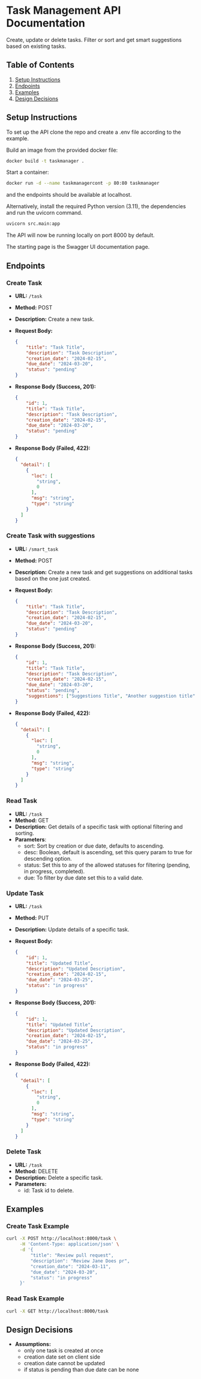 # Task Management API Documentation

Create, update or delete tasks. Filter or sort and get smart suggestions based on existing tasks.

## Table of Contents
1. [Setup Instructions](#setup-instructions)
2. [Endpoints](#endpoints)
3. [Examples](#examples)
4. [Design Decisions](#design-decisions)

## Setup Instructions

To set up the API clone the repo and create a .env file according to the example.

Build an image from the provided docker file:
   ```bash
   docker build -t taskmanager .
   ```
Start a container:
   ```bash
   docker run -d --name taskmanagercont -p 80:80 taskmanager
   ```
and the endpoints should be available at localhost.

Alternatively, install the required Python version (3.11), the dependencies and run the uvicorn command.
   ```bash
   uvicorn src.main:app
   ```

The API will now be running locally on port 8000 by default.

The starting page is the Swagger UI documentation page.

## Endpoints

### Create Task

- **URL:** `/task`
- **Method:** POST
- **Description:** Create a new task.
- **Request Body:**
  ```json
  {
      "title": "Task Title",
      "description": "Task Description",
      "creation_date": "2024-02-15",
      "due_date": "2024-03-20",
      "status": "pending"
  }
  ```
- **Response Body (Success, 201):**
  ```json
  {
      "id": 1,
      "title": "Task Title",
      "description": "Task Description",
      "creation_date": "2024-02-15",
      "due_date": "2024-03-20",
      "status": "pending"
  }
  ```

- **Response Body (Failed, 422):**
  ```json
  {
    "detail": [
      {
        "loc": [
          "string",
          0
        ],
        "msg": "string",
        "type": "string"
      }
    ]
  }
  ```

### Create Task with suggestions

- **URL:** `/smart_task`
- **Method:** POST
- **Description:** Create a new task and get suggestions on additional tasks based on the one just created.
- **Request Body:**
  ```json
  {
      "title": "Task Title",
      "description": "Task Description",
      "creation_date": "2024-02-15",
      "due_date": "2024-03-20",
      "status": "pending"
  }
  ```
- **Response Body (Success, 201):**
  ```json
  {
      "id": 1,
      "title": "Task Title",
      "description": "Task Description",
      "creation_date": "2024-02-15",
      "due_date": "2024-03-20",
      "status": "pending",
      "suggestions": ["Suggestions Title", "Another suggestion title"]
  }
  ```

- **Response Body (Failed, 422):**
  ```json
  {
    "detail": [
      {
        "loc": [
          "string",
          0
        ],
        "msg": "string",
        "type": "string"
      }
    ]
  }
  ```

### Read Task

- **URL:** `/task`
- **Method:** GET
- **Description:** Get details of a specific task with optional filtering and sorting.
- **Parameters**:
  - sort: Sort by creation or due date, defaults to ascending.
  - desc: Boolean, default is ascending, set this query param to true for descending option.
  - status: Set this to any of the allowed statuses for filtering (pending, in progress, completed).
  - due: To filter by due date set this to a valid date.

### Update Task

- **URL:** `/task`
- **Method:** PUT
- **Description:** Update details of a specific task.
- **Request Body:**
  ```json
  {
      "id": 1,
      "title": "Updated Title",
      "description": "Updated Description",
      "creation_date": "2024-02-15",
      "due_date": "2024-03-25",
      "status": "in progress"
  }
  ```
- **Response Body (Success, 201):**
  ```json
  {
      "id": 1,
      "title": "Updated Title",
      "description": "Updated Description",
      "creation_date": "2024-02-15",
      "due_date": "2024-03-25",
      "status": "in progress"
  }
  ```

- **Response Body (Failed, 422):**
  ```json
  {
    "detail": [
      {
        "loc": [
          "string",
          0
        ],
        "msg": "string",
        "type": "string"
      }
    ]
  }
  ```

### Delete Task

- **URL:** `/task`
- **Method:** DELETE
- **Description:** Delete a specific task.
- **Parameters:**
  - id: Task id to delete.

## Examples

### Create Task Example

```bash
curl -X POST http://localhost:8000/task \
     -H 'Content-Type: application/json' \
     -d '{
         "title": "Review pull request",
         "description": "Review Jane Does pr",
         "creation_date": "2024-03-11",
         "due_date": "2024-03-20",
         "status": "in progress"
     }'
```

### Read Task Example

```bash
curl -X GET http://localhost:8000/task
```

## Design Decisions

- **Assumptions:**
  - only one task is created at once
  - creation date set on client side
  - creation date cannot be updated
  - if status is pending than due date can be none
  

